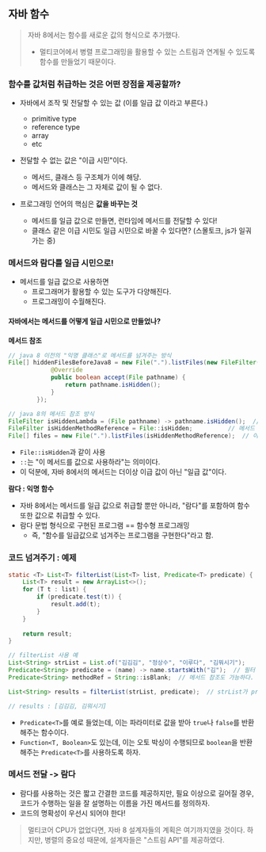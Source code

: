## 자바 함수
> 자바 8에서는 함수를 새로운 값의 형식으로 추가했다.
> - 멀티코어에서 병렬 프로그래밍을 활용할 수 있는 스트림과 연계될 수 있도록 함수를 만들었기 때문이다.

### 함수를 값처럼 취급하는 것은 어떤 장점을 제공할까?
- 자바에서 조작 및 전달할 수 있는 값 (이를 일급 값 이라고 부른다.)
  - primitive type
  - reference type
  - array
  - etc

- 전달할 수 없는 값은 "이급 시민"이다.
  - 메서드, 클래스 등 구조체가 이에 해당.
  - 메서드와 클래스는 그 자체로 값이 될 수 없다.

- 프로그래밍 언어의 핵심은 **값을 바꾸는 것**
  - 메서드를 일급 값으로 만들면, 런타임에 메서드를 전달할 수 있다!
  - 클래스 같은 이급 시민도 일급 시민으로 바꿀 수 있다면? (스몰토크, js가 일궈가는 중)


### 메서드와 람다를 일급 시민으로!
- 메서드를 일급 값으로 사용하면
  - 프로그래머가 활용할 수 있는 도구가 다양해진다.
  - 프로그래밍이 수월해진다.

#### 자바에서는 메서드를 어떻게 일급 시민으로 만들었나?
**메서드 참조**
```java
// java 8 이전의 "익명 클래스"로 메서드를 넘겨주는 방식
File[] hiddenFilesBeforeJava8 = new File(".").listFiles(new FileFilter() {
            @Override
            public boolean accept(File pathname) {
                return pathname.isHidden();
            }
        });

// java 8의 메서드 참조 방식
FileFilter isHiddenLambda = (File pathname) -> pathname.isHidden();  // 람다식이
FileFilter isHiddenMethodReference = File::isHidden;          // 메서드 참조로 표현된다.
File[] files = new File(".").listFiles(isHiddenMethodReference);  // 이는 FileFilter가 "함수형 인터페이스"가 되었기에 가능한 일이다!
```
- `File::isHidden`과 같이 사용
- `::`는 "이 메서드를 값으로 사용하라"는 의미이다.
- 이 덕분에, 자바 8에서의 메서드는 더이상 이급 값이 아닌 "일급 값"이다.


**람다 : 익명 함수**
- 자바 8에서는 메서드를 일급 값으로 취급할 뿐만 아니라, "람다"를 포함하여 함수 또한 값으로 취급할 수 있다.
- 람다 문법 형식으로 구현된 프로그램 == 함수형 프로그래밍
  - 즉, "함수를 일급값으로 넘겨주는 프로그램을 구현한다"라고 함.


### 코드 넘겨주기 : 예제
```java
static <T> List<T> filterList(List<T> list, Predicate<T> predicate) {  // Predicate<T>에 필터 조건을 넘겨줄 수 있다.
    List<T> result = new ArrayList<>();
    for (T t : list) {
        if (predicate.test(t)) {
            result.add(t);    
        }
    }
    
    return result;
}

// filterList 사용 예
List<String> strList = List.of("김김김", "정상수", "이루다", "김뭐시기");
Predicate<String> predicate = (name) -> name.startsWith("김");  // 필터 조건을 적어준다.
Predicate<String> methodRef = String::isBlank;  // 메서드 참조도 가능하다. (메서드 참조가 가능한 조건은 여러가지가 있는데, 책에서 설명해줄 것 같다.)

List<String> results = filterList(strList, predicate);  // strList가 predicate 조건에 따라 필터링된다. "김"으로 시작되는 문자열이 담긴다.

// results : [김김김, 김뭐시기]
```

- `Predicate<T>`를 예로 들었는데, 이는 파라미터로 값을 받아 `true`나 `false`를 반환해주는 함수이다.
- `Function<T, Boolean>`도 있는데, 이는 오토 박싱이 수행되므로 `boolean`을 반환해주는 `Predicate<T>`를 사용하도록 하자.


### 메서드 전달 -> 람다
- 람다를 사용하는 것은 짧고 간결한 코드를 제공하지만, 필요 이상으로 길어질 경우, 코드가 수행하는 일을 잘 설명하는 이름을 가진 메서드를 정의하자.
- 코드의 명확성이 우선시 되어야 한다!

> 멀티코어 CPU가 없었다면, 자바 8 설계자들의 계획은 여기까지였을 것이다.
> 하지만, 병렬의 중요성 때문에, 설계자들은 "스트림 API"를 제공하였다.